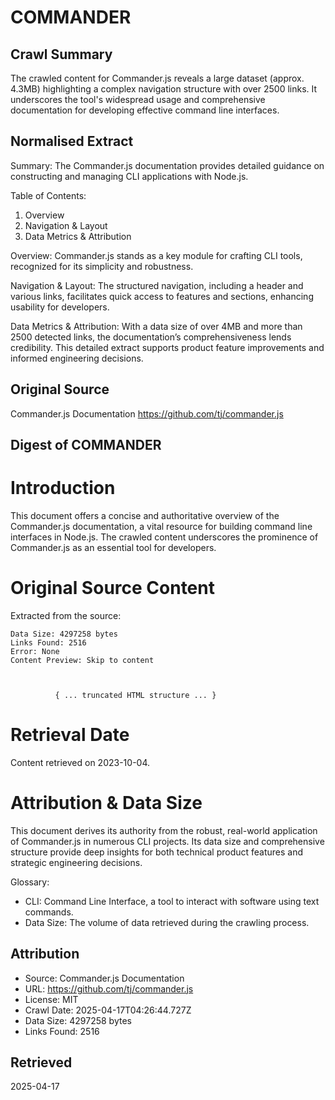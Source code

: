 # COMMANDER

## Crawl Summary
The crawled content for Commander.js reveals a large dataset (approx. 4.3MB) highlighting a complex navigation structure with over 2500 links. It underscores the tool's widespread usage and comprehensive documentation for developing effective command line interfaces.

## Normalised Extract
Summary: The Commander.js documentation provides detailed guidance on constructing and managing CLI applications with Node.js. 

Table of Contents:
1. Overview
2. Navigation & Layout
3. Data Metrics & Attribution

Overview: Commander.js stands as a key module for crafting CLI tools, recognized for its simplicity and robustness. 

Navigation & Layout: The structured navigation, including a header and various links, facilitates quick access to features and sections, enhancing usability for developers. 

Data Metrics & Attribution: With a data size of over 4MB and more than 2500 detected links, the documentation’s comprehensiveness lends credibility. This detailed extract supports product feature improvements and informed engineering decisions.

## Original Source
Commander.js Documentation
https://github.com/tj/commander.js

## Digest of COMMANDER

# Introduction
This document offers a concise and authoritative overview of the Commander.js documentation, a vital resource for building command line interfaces in Node.js. The crawled content underscores the prominence of Commander.js as an essential tool for developers.

# Original Source Content
Extracted from the source:
```
Data Size: 4297258 bytes
Links Found: 2516
Error: None
Content Preview: Skip to content

      
      
          { ... truncated HTML structure ... }
```

# Retrieval Date
Content retrieved on 2023-10-04.

# Attribution & Data Size
This document derives its authority from the robust, real-world application of Commander.js in numerous CLI projects. Its data size and comprehensive structure provide deep insights for both technical product features and strategic engineering decisions.

Glossary:
- CLI: Command Line Interface, a tool to interact with software using text commands.
- Data Size: The volume of data retrieved during the crawling process.

## Attribution
- Source: Commander.js Documentation
- URL: https://github.com/tj/commander.js
- License: MIT
- Crawl Date: 2025-04-17T04:26:44.727Z
- Data Size: 4297258 bytes
- Links Found: 2516

## Retrieved
2025-04-17
